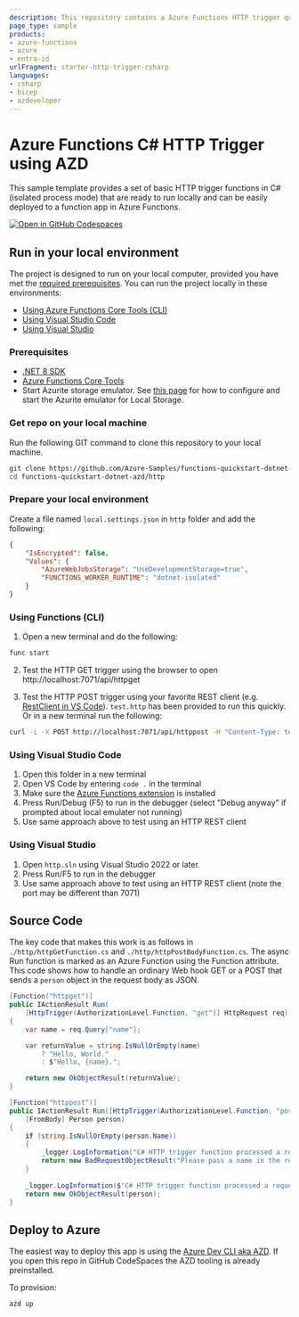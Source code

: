 ```yaml
---
description: This repository contains a Azure Functions HTTP trigger quickstart written in C# and deployed to Azure Functions Flex Consumption using the Azure Developer CLI (AZD). This sample uses managed identity and a virtual network to insure it is secure by default.
page_type: sample
products:
- azure-functions
- azure
- entra-id
urlFragment: starter-http-trigger-csharp
languages:
- csharp
- bicep
- azdeveloper
---
```


# Azure Functions C# HTTP Trigger using AZD

This sample template provides a set of basic HTTP trigger functions in C# (isolated process mode) that are ready to run locally and can be easily deployed to a function app in Azure Functions.  

[![Open in GitHub Codespaces](https://github.com/codespaces/badge.svg)](https://github.com/codespaces/new?hide_repo_select=true&ref=main&repo=836901178)

## Run in your local environment

The project is designed to run on your local computer, provided you have met the [required prerequisites](#prerequisites). You can run the project locally in these environments:

+ [Using Azure Functions Core Tools (CLI)](#using-azure-functions-core-tools-cli)
+ [Using Visual Studio Code](#using-visual-studio-code)
+ [Using Visual Studio](#using-visual-studio)

### Prerequisites

+ [.NET 8 SDK](https://dotnet.microsoft.com/download/dotnet/8.0) 
+ [Azure Functions Core Tools](https://learn.microsoft.com/azure/azure-functions/functions-run-local?tabs=v4%2Cmacos%2Ccsharp%2Cportal%2Cbash#install-the-azure-functions-core-tools)
+ Start Azurite storage emulator. See [this page](https://learn.microsoft.com/azure/storage/common/storage-use-azurite) for how to configure and start the Azurite emulator for Local Storage.

### Get repo on your local machine
Run the following GIT command to clone this repository to your local machine.
```bash
git clone https://github.com/Azure-Samples/functions-quickstart-dotnet-azd.git
cd functions-quickstart-dotnet-azd/http
```

### Prepare your local environment
Create a file named `local.settings.json` in `http` folder and add the following:
```json
{
    "IsEncrypted": false,
    "Values": {
        "AzureWebJobsStorage": "UseDevelopmentStorage=true",
        "FUNCTIONS_WORKER_RUNTIME": "dotnet-isolated"
    }
}
```

### Using Functions (CLI)

1) Open a new terminal and do the following:

```bash
func start
```

2) Test the HTTP GET trigger using the browser to open http://localhost:7071/api/httpget

3) Test the HTTP POST trigger using your favorite REST client (e.g. [RestClient in VS Code](https://marketplace.visualstudio.com/items?itemName=humao.rest-client)). `test.http` has been provided to run this quickly.
Or in a new terminal run the following:

```bash
curl -i -X POST http://localhost:7071/api/httppost -H "Content-Type: text/json" -d "{\"name\": \"Awesome Developer\", \"age\": \"25\"}"
```

### Using Visual Studio Code

1) Open this folder in a new terminal
2) Open VS Code by entering `code .` in the terminal
3) Make sure the [Azure Functions extension](https://marketplace.visualstudio.com/items?itemName=ms-azuretools.vscode-azurefunctions) is installed
4) Press Run/Debug (F5) to run in the debugger (select "Debug anyway" if prompted about local emulater not running) 
5) Use same approach above to test using an HTTP REST client

### Using Visual Studio

1) Open `http.sln` using Visual Studio 2022 or later.
3) Press Run/F5 to run in the debugger
4) Use same approach above to test using an HTTP REST client (note the port may be different than 7071)

## Source Code

The key code that makes this work is as follows in `./http/httpGetFunction.cs` and `./http/httpPostBodyFunction.cs`.  The async Run function is marked as an Azure Function using the Function attribute.  This code shows how to handle an ordinary Web hook GET or a POST that sends a `person` object in the request body as JSON.  

```csharp
[Function("httpget")]
public IActionResult Run(
    [HttpTrigger(AuthorizationLevel.Function, "get")] HttpRequest req)
{
    var name = req.Query["name"];

    var returnValue = string.IsNullOrEmpty(name)
        ? "Hello, World."
        : $"Hello, {name}.";

    return new OkObjectResult(returnValue);
}
```

```csharp
[Function("httppost")]
public IActionResult Run([HttpTrigger(AuthorizationLevel.Function, "post")] HttpRequest req,
    [FromBody] Person person)
{   
    if (string.IsNullOrEmpty(person.Name))
    {
        _logger.LogInformation("C# HTTP trigger function processed a request with no name provided.");
        return new BadRequestObjectResult("Please pass a name in the request body.");
    }
    
    _logger.LogInformation($"C# HTTP trigger function processed a request for {person.Name}!");
    return new OkObjectResult(person);
}
```

## Deploy to Azure

The easiest way to deploy this app is using the [Azure Dev CLI aka AZD](https://aka.ms/azd).  If you open this repo in GitHub CodeSpaces the AZD tooling is already preinstalled.

To provision:

```bash
azd up
```

